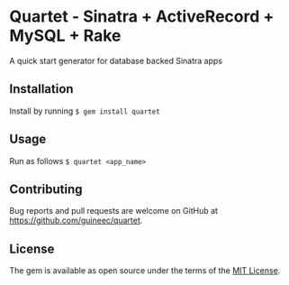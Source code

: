 # Quartet - Sinatra + ActiveRecord + MySQL + Rake
A quick start generator for database backed Sinatra apps

## Installation
Install by running
`$ gem install quartet`

## Usage
Run as follows
`$ quartet <app_name>`

## Contributing

Bug reports and pull requests are welcome on GitHub at https://github.com/guineec/quartet.

## License

The gem is available as open source under the terms of the [MIT License](https://opensource.org/licenses/MIT).
